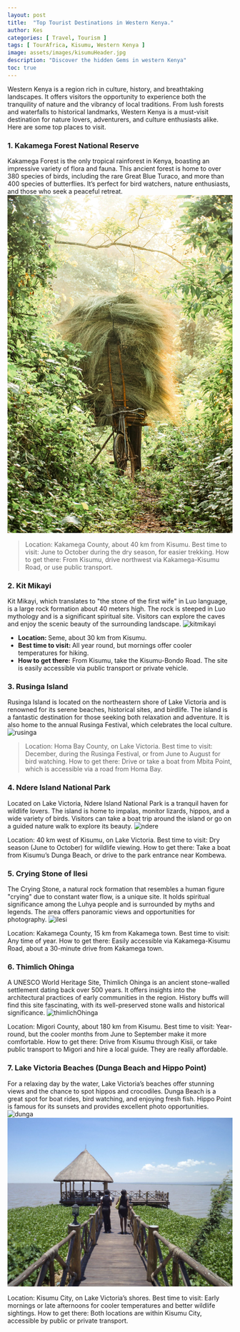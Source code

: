 ```yaml
---
layout: post
title:  "Top Tourist Destinations in Western Kenya."
author: Kes
categories: [ Travel, Tourism ]
tags: [ TourAfrica, Kisumu, Western Kenya ]
image: assets/images/kisumuHeader.jpg
description: "Discover the hidden Gems in western Kenya"
toc: true
---
```


Western Kenya is a region rich in culture, history, and breathtaking landscapes. It offers visitors the opportunity to experience both the tranquility of nature and the vibrancy of local traditions. From lush forests and waterfalls to historical landmarks, Western Kenya is a must-visit destination for nature lovers, adventurers, and culture enthusiasts alike. Here are some top places to visit.

<h3> 1. Kakamega Forest National Reserve </h3>
Kakamega Forest is the only tropical rainforest in Kenya, boasting an impressive variety of flora and fauna. This ancient forest is home to over 380 species of birds, including the rare Great Blue Turaco, and more than 400 species of butterflies. It’s perfect for bird watchers, nature enthusiasts, and those who seek a peaceful retreat.

<img src="../assets/images/kakamegaForest.jpg" alt="kakamegaForest">

> Location: Kakamega County, about 40 km from Kisumu.
> Best time to visit: June to October during the dry season, for easier trekking.
> How to get there: From Kisumu, drive northwest via Kakamega-Kisumu Road, or use public transport.



<h3> 2. Kit Mikayi </h3>
Kit Mikayi, which translates to "the stone of the first wife" in Luo language, is a large rock formation about 40 meters high. The rock is steeped in Luo mythology and is a significant spiritual site. Visitors can explore the caves and enjoy the scenic beauty of the surrounding landscape.

<img src="../assets/images/kitmikayi.jpeg" alt="kitmikayi">

<ul>
 <li> <strong> Location: </strong> Seme, about 30 km from Kisumu. </li>
 <li> <strong> Best time to visit: </strong> All year round, but mornings offer cooler temperatures for hiking. </li>
 <li> <strong> How to get there:</strong> From Kisumu, take the Kisumu-Bondo Road. The site is easily accessible via public 
  transport or private vehicle. </li>
  </ul>

<h3> 3. Rusinga Island </h3>
Rusinga Island is located on the northeastern shore of Lake Victoria and is renowned for its serene beaches, historical sites, and birdlife. The island is a fantastic destination for those seeking both relaxation and adventure. It is also home to the annual Rusinga Festival, which celebrates the local culture.

<img src="../assets/images/rusinga.avif" alt="rusinga">

> Location: Homa Bay County, on Lake Victoria.
> Best time to visit: December, during the Rusinga Festival, or from June to August for bird watching.
> How to get there: Drive or take a boat from Mbita Point, which is accessible via a road from Homa Bay.

<h3> 4. Ndere Island National Park</h3>
Located on Lake Victoria, Ndere Island National Park is a tranquil haven for wildlife lovers. The island is home to impalas, monitor lizards, hippos, and a wide variety of birds. Visitors can take a boat trip around the island or go on a guided nature walk to explore its beauty.

<img src="../assets/images/ndere.jpeg" alt="ndere">

Location: 40 km west of Kisumu, on Lake Victoria.
Best time to visit: Dry season (June to October) for wildlife viewing.
How to get there: Take a boat from Kisumu’s Dunga Beach, or drive to the park entrance near Kombewa.

<h3> 5. Crying Stone of Ilesi </h3>
The Crying Stone, a natural rock formation that resembles a human figure "crying" due to constant water flow, is a unique site. It holds spiritual significance among the Luhya people and is surrounded by myths and legends. The area offers panoramic views and opportunities for photography.

<img src="../assets/images/ilesi.jpeg" alt="ilesi">

Location: Kakamega County, 15 km from Kakamega town.
Best time to visit: Any time of year.
How to get there: Easily accessible via Kakamega-Kisumu Road, about a 30-minute drive from Kakamega town.

<h3> 6. Thimlich Ohinga </h3>
A UNESCO World Heritage Site, Thimlich Ohinga is an ancient stone-walled settlement dating back over 500 years. It offers insights into the architectural practices of early communities in the region. History buffs will find this site fascinating, with its well-preserved stone walls and historical significance.

<img src="../assets/images/thimlich.jpeg" alt="thimlichOhinga">

Location: Migori County, about 180 km from Kisumu.
Best time to visit: Year-round, but the cooler months from June to September make it more comfortable.
How to get there: Drive from Kisumu through Kisii, or take public transport to Migori and hire a local guide. They are really affordable. 

<h3> 7. Lake Victoria Beaches (Dunga Beach and Hippo Point) </h3>
For a relaxing day by the water, Lake Victoria’s beaches offer stunning views and the chance to spot hippos and crocodiles. Dunga Beach is a great spot for boat rides, bird watching, and enjoying fresh fish. Hippo Point is famous for its sunsets and provides excellent photo opportunities.

<img src="../assets/images/dunga.jpeg" alt="dunga">
<img src="../assets/images/hippo.jpg" alt="hippoPoint">

Location: Kisumu City, on Lake Victoria’s shores.
Best time to visit: Early mornings or late afternoons for cooler temperatures and better wildlife sightings.
How to get there: Both locations are within Kisumu City, accessible by public or private transport.
